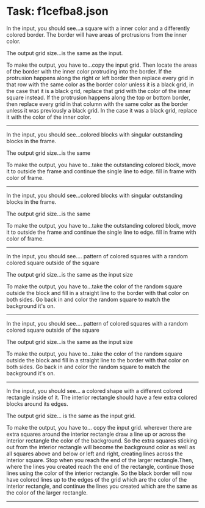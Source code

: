 # Task: f1cefba8.json

In the input, you should see...a square with a inner color and a differently colored border. The border will have areas of protrusions from the inner color.

The output grid size...is the same as the input.

To make the output, you have to...copy the input grid. Then locate the areas of the border with the inner color protruding into the border. If the protrusion happens along the right or left border then replace every grid in that row with the same color as the border color unless it is a black grid, in the case that it is a black grid, replace that grid with the color of the inner square instead. If the protrusion happens along the top or bottom border, then replace every grid in that column with the same color as the border unless it was previously a black grid. In the case it was a black grid, replace it with the color of the inner color.

---

In the input, you should see...colored blocks with singular outstanding blocks in the frame.

The output grid size...is the same

To make the output, you have to...take the outstanding colored block, move it to outside the frame and continue the single line to edge. fill in frame with color of frame.

---

In the input, you should see...colored blocks with singular outstanding blocks in the frame.

The output grid size...is the same

To make the output, you have to...take the outstanding colored block, move it to outside the frame and continue the single line to edge. fill in frame with color of frame.

---

In the input, you should see.... pattern of colored squares with a random colored square outside of the square

The output grid size...is the same as the input size

To make the output, you have to...take the color of the random square outside the block and fill in a straight line to the border with that color on both sides. Go back in and color the random square to match the background it's on.

---

In the input, you should see.... pattern of colored squares with a random colored square outside of the square

The output grid size...is the same as the input size

To make the output, you have to...take the color of the random square outside the block and fill in a straight line to the border with that color on both sides. Go back in and color the random square to match the background it's on.

---

In the input, you should see... a colored shape with a different colored rectangle inside of it. The interior rectangle should have a few extra colored blocks around its edges.

The output grid size... is the same as the input grid.

To make the output, you have to... copy the input grid. wherever there are extra squares around the interior rectangle draw a line up or across the interior rectangle the color of the background. So the extra squares sticking out from the interior rectangle will become the background color as well as all squares above and below or left and right, creating lines across the interior square. Stop when you reach the end of the larger rectangle.Then, where the lines you created reach the end of the rectangle, continue those lines using the color of the interior rectangle. So the black border will now have colored lines up to the edges of the grid which are the color of the interior rectangle, and continue the lines you created which are the same as the color of the larger rectangle.

---

